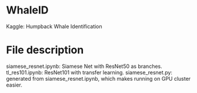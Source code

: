 # WhaleID
Kaggle: Humpback Whale Identification

# File description
siamese_resnet.ipynb: Siamese Net with ResNet50 as branches.
tl_res101.ipynb: ResNet101 with transfer learning.
siamese_resnet.py: generated from siamese_resnet.ipynb, which makes running on GPU cluster easier.
